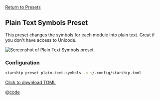 [Return to Presets](./README.md#plain-text-symbols)

## Plain Text Symbols Preset

This preset changes the symbols for each module into plain text. Great if you
don't have access to Unicode.

![Screenshot of Plain Text Symbols preset](/presets/img/plain-text-symbols.png)

### Configuration

```sh
starship preset plain-text-symbols -o ~/.config/starship.toml
```

[Click to download TOML](/presets/toml/plain-text-symbols.toml)

@[code](../.vuepress/public/presets/toml/plain-text-symbols.toml)
